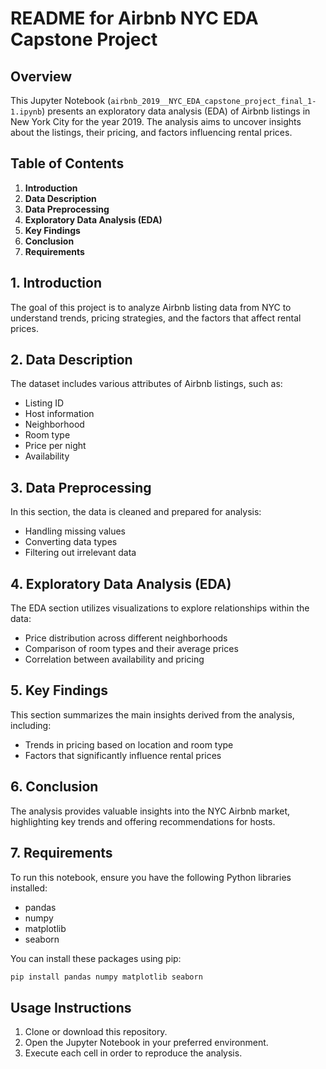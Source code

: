 # README for Airbnb NYC EDA Capstone Project

## Overview
This Jupyter Notebook (`airbnb_2019__NYC_EDA_capstone_project_final_1-1.ipynb`) presents an exploratory data analysis (EDA) of Airbnb listings in New York City for the year 2019. The analysis aims to uncover insights about the listings, their pricing, and factors influencing rental prices.

## Table of Contents
1. **Introduction**
2. **Data Description**
3. **Data Preprocessing**
4. **Exploratory Data Analysis (EDA)**
5. **Key Findings**
6. **Conclusion**
7. **Requirements**

## 1. Introduction
The goal of this project is to analyze Airbnb listing data from NYC to understand trends, pricing strategies, and the factors that affect rental prices.

## 2. Data Description
The dataset includes various attributes of Airbnb listings, such as:
- Listing ID
- Host information
- Neighborhood
- Room type
- Price per night
- Availability

## 3. Data Preprocessing
In this section, the data is cleaned and prepared for analysis:
- Handling missing values
- Converting data types
- Filtering out irrelevant data

## 4. Exploratory Data Analysis (EDA)
The EDA section utilizes visualizations to explore relationships within the data:
- Price distribution across different neighborhoods
- Comparison of room types and their average prices
- Correlation between availability and pricing

## 5. Key Findings
This section summarizes the main insights derived from the analysis, including:
- Trends in pricing based on location and room type
- Factors that significantly influence rental prices

## 6. Conclusion
The analysis provides valuable insights into the NYC Airbnb market, highlighting key trends and offering recommendations for hosts.

## 7. Requirements
To run this notebook, ensure you have the following Python libraries installed:
- pandas
- numpy
- matplotlib
- seaborn

You can install these packages using pip:

```bash
pip install pandas numpy matplotlib seaborn
```

## Usage Instructions
1. Clone or download this repository.
2. Open the Jupyter Notebook in your preferred environment.
3. Execute each cell in order to reproduce the analysis.

